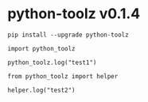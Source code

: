 # python-toolz v0.1.4

```pip install --upgrade python-toolz```

```
import python_toolz

python_toolz.log("test1")
```

```
from python_toolz import helper

helper.log("test2")
```
